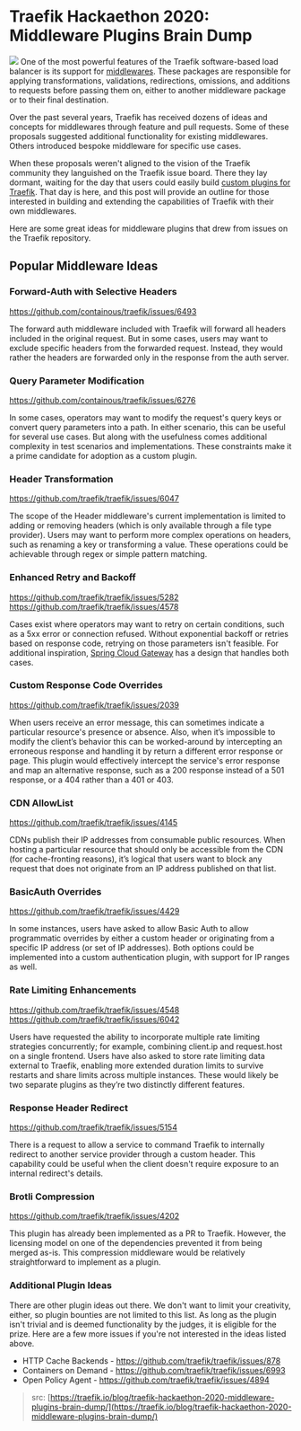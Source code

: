 
# Traefik Hackaethon 2020: Middleware Plugins Brain Dump

<img src="https://containous.ghost.io/content/images/2020/10/Traefik-Hackaethon-2020---Middleware-Plugins-Brain-Dump.jpg">
One of the most powerful features of the Traefik software-based load balancer is its support for <a href="https://doc.traefik.io/traefik/middlewares/overview/">middlewares</a>. These packages are responsible for applying transformations, validations, redirections, omissions, and additions to requests before passing them on, either to another middleware package or to their final destination.

Over the past several years, Traefik has received dozens of ideas and concepts for middlewares through feature and pull requests. Some of these proposals suggested additional functionality for existing middlewares. Others introduced bespoke middleware for specific use cases.

When these proposals weren't aligned to the vision of the Traefik community they languished on the Traefik issue board. There they lay dormant, waiting for the day that users could easily build <a href="https://traefik.io/blog/unleash-custom-networking-logic-with-traefik-plugins/">custom plugins for Traefik</a>. That day is here, and this post will provide an outline for those interested in building and extending the capabilities of Traefik with their own middlewares.

Here are some great ideas for middleware plugins that drew from issues on the Traefik repository.

## Popular Middleware Ideas
### Forward-Auth with Selective Headers
<a href="https://github.com/containous/traefik/issues/6493">https://github.com/containous/traefik/issues/6493</a>

The forward auth middleware included with Traefik will forward all headers included in the original request. But in some cases, users may want to exclude specific headers from the forwarded request. Instead, they would rather the headers are forwarded only in the response from the auth server.

### Query Parameter Modification

<a href="https://github.com/containous/traefik/issues/6276">https://github.com/containous/traefik/issues/6276</a>

In some cases, operators may want to modify the request's query keys or convert query parameters into a path. In either scenario, this can be useful for several use cases. But along with the usefulness comes additional complexity in test scenarios and implementations. These constraints make it a prime candidate for adoption as a custom plugin.

### Header Transformation

<a href="https://github.com/traefik/traefik/issues/6047">https://github.com/traefik/traefik/issues/6047</a>

The scope of the Header middleware's current implementation is limited to adding or removing headers (which is only available through a file type provider). Users may want to perform more complex operations on headers, such as renaming a key or transforming a value. These operations could be achievable through regex or simple pattern matching.

### Enhanced Retry and Backoff

<a href="https://github.com/traefik/traefik/issues/5282">https://github.com/traefik/traefik/issues/5282</a>
<a href="https://github.com/traefik/traefik/issues/4578">https://github.com/traefik/traefik/issues/4578</a>

Cases exist where operators may want to retry on certain conditions, such as a 5xx error or connection refused. Without exponential backoff or retries based on response code, retrying on those parameters isn't feasible. For additional inspiration, <a href="https://cloud.spring.io/spring-cloud-gateway/reference/html/#the-retry-gatewayfilter-factory" target="_blank" rel="nofollow">Spring Cloud Gateway</a> has a design that handles both cases.

### Custom Response Code Overrides

<a href="https://github.com/traefik/traefik/issues/2039">https://github.com/traefik/traefik/issues/2039</a>

When users receive an error message, this can sometimes indicate a particular resource's presence or absence. Also, when it’s impossible to modify the client’s behavior this can be worked-around by intercepting an erroneous response and handling it by return a different error response or page. This plugin would effectively intercept the service's error response and map an alternative response, such as a 200 response instead of a 501 response, or a 404 rather than a 401 or 403.

### CDN AllowList

<a href="https://github.com/traefik/traefik/issues/4145">https://github.com/traefik/traefik/issues/4145</a>

CDNs publish their IP addresses from consumable public resources. When hosting a particular resource that should only be accessible from the CDN (for cache-fronting reasons), it’s logical that users want to block any request that does not originate from an IP address published on that list.

### BasicAuth Overrides

<a href="https://github.com/traefik/traefik/issues/4429">https://github.com/traefik/traefik/issues/4429</a>

In some instances, users have asked to allow Basic Auth to allow programmatic overrides by either a custom header or originating from a specific IP address (or set of IP addresses). Both options could be implemented into a custom authentication plugin, with support for IP ranges as well.

### Rate Limiting Enhancements

<a href="https://github.com/traefik/traefik/issues/4548">https://github.com/traefik/traefik/issues/4548</a>
<a href="https://github.com/traefik/traefik/issues/6042">https://github.com/traefik/traefik/issues/6042</a>

Users have requested the ability to incorporate multiple rate limiting strategies concurrently; for example, combining client.ip and request.host on a single frontend. Users have also asked to store rate limiting data external to Traefik, enabling more extended duration limits to survive restarts and share limits across multiple instances. These would likely be two separate plugins as they’re two distinctly different features.

### Response Header Redirect

<a href="https://github.com/traefik/traefik/issues/5154">https://github.com/traefik/traefik/issues/5154</a>

There is a request to allow a service to command Traefik to internally redirect to another service provider through a custom header. This capability could be useful when the client doesn't require exposure to an internal redirect's details.

### Brotli Compression

<a href="https://github.com/traefik/traefik/issues/4202">https://github.com/traefik/traefik/issues/4202</a>

This plugin has already been implemented as a PR to Traefik. However, the licensing model on one of the dependencies prevented it from being merged as-is. This compression middleware would be relatively straightforward to implement as a plugin.

### Additional Plugin Ideas

There are other plugin ideas out there. We don't want to limit your creativity, either, so plugin bounties are not limited to this list. As long as the plugin isn't trivial and is deemed functionality by the judges, it is eligible for the prize. Here are a few more issues if you're not interested in the ideas listed above.

- HTTP Cache Backends - <a href="https://github.com/traefik/traefik/issues/878">https://github.com/traefik/traefik/issues/878</a>
- Containers on Demand - <a href="https://github.com/traefik/traefik/issues/6993">https://github.com/traefik/traefik/issues/6993</a>
- Open Policy Agent - <a href="https://github.com/traefik/traefik/issues/4894">https://github.com/traefik/traefik/issues/4894</a>

> src: [https://traefik.io/blog/traefik-hackaethon-2020-middleware-plugins-brain-dump/](https://traefik.io/blog/traefik-hackaethon-2020-middleware-plugins-brain-dump/)
